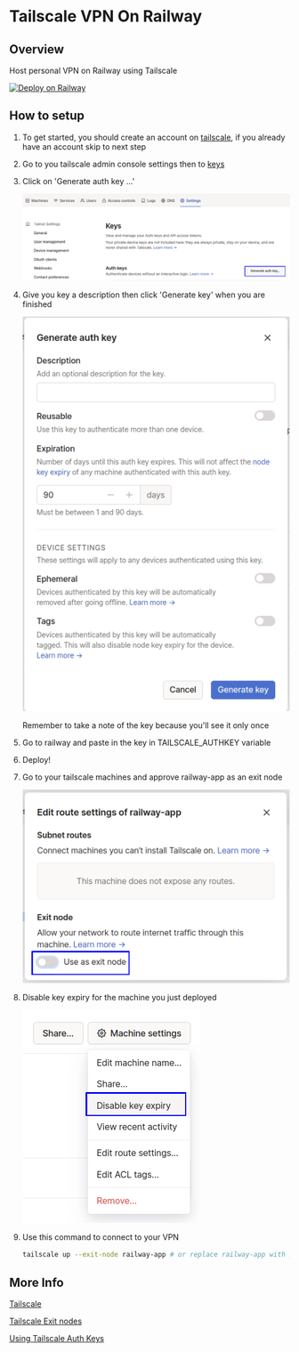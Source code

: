 # Tailscale VPN On Railway

## Overview

Host personal VPN on Railway using Tailscale

[![Deploy on Railway](https://railway.com/button.svg)](https://railway.com/template/C1E9DP?referralCode=Nergis)

## How to setup

1. To get started, you should create an account on [tailscale](https://tailscale.com), if you already have an account skip to next step

2. Go to you tailscale admin console settings then to [keys](https://login.tailscale.com/admin/settings/keys)

3. Click on 'Generate auth key ...'

    ![admin_console_keys.png](./readme-screenshots/admin_console_keys.png)

4. Give you key a description then click 'Generate key' when you are finished

    ![generating_auth_key.png](./readme-screenshots/generating_auth_key.png)

    Remember to take a note of the key because you'll see it only once

5. Go to railway and paste in the key in TAILSCALE_AUTHKEY variable

6. Deploy!

7. Go to your tailscale machines and approve railway-app as an exit node

    ![approve_exit_node.png](./readme-screenshots/approve_exit_node.png)

8. Disable key expiry for the machine you just deployed

    ![disable_key_expiry.png](./readme-screenshots/disable_key_expiry.png)

9. Use this command to connect to your VPN

    ```sh
    tailscale up --exit-node railway-app # or replace railway-app with your hostname
    ```

## More Info

[Tailscale](https://tailscale.com/)

[Tailscale Exit nodes](https://tailscale.com/kb/1103/exit-nodes/)

[Using Tailscale Auth Keys](https://tailscale.com/kb/1085/auth-keys/)
